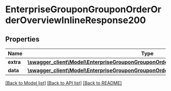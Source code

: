 # EnterpriseGrouponGrouponOrderOrderOverviewInlineResponse200

## Properties
Name | Type | Description | Notes
------------ | ------------- | ------------- | -------------
**extra** | [**\swagger_client\Model\EnterpriseGrouponGrouponOrderOrderOverviewExtraBody**](EnterpriseGrouponGrouponOrderOrderOverviewExtraBody.md) |  | [optional] 
**data** | [**\swagger_client\Model\EnterpriseGrouponGrouponOrderOrderOverviewInlineResponse200Data**](EnterpriseGrouponGrouponOrderOrderOverviewInlineResponse200Data.md) |  | [optional] 

[[Back to Model list]](../README.md#documentation-for-models) [[Back to API list]](../README.md#documentation-for-api-endpoints) [[Back to README]](../README.md)

